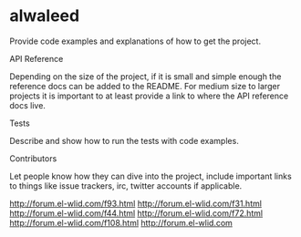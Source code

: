 # alwaleed
Provide code examples and explanations of how to get the project.

API Reference

Depending on the size of the project, if it is small and simple enough the reference docs can be added to the README. For medium size to larger projects it is important to at least provide a link to where the API reference docs live.

Tests

Describe and show how to run the tests with code examples.

Contributors

Let people know how they can dive into the project, include important links to things like issue trackers, irc, twitter accounts if applicable.


http://forum.el-wlid.com/f93.html
http://forum.el-wlid.com/f31.html
http://forum.el-wlid.com/f44.html
http://forum.el-wlid.com/f72.html
http://forum.el-wlid.com/f108.html
http://forum.el-wlid.com

